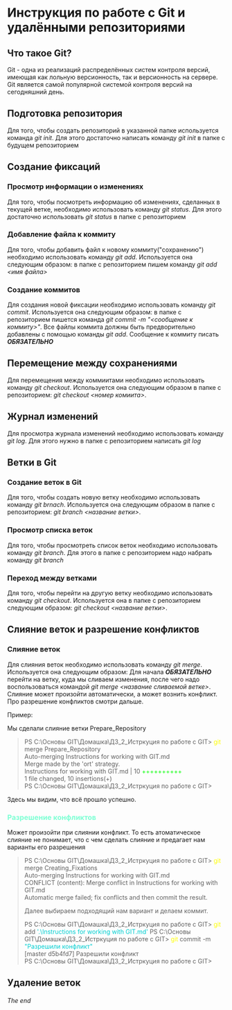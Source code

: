 # Инструкция по работе с Git и удалёнными репозиториями

## Что такое Git?

Git - одна из реализаций распределённых систем контроля версий, имеющая как лольную версионность, так и версионность на сервере. Git является самой популярной системой контроля версий на сегодняшний день.

## Подготовка репозитория
Для того, чтобы создать репозиторий в указанной папке используется команда *git init*. Для этого достаточно написать команду *git init* в папке с будущем репозиторием

## Создание фиксаций
### Просмотр информации о изменениях

Для того, чтобы посмотреть информацию об изменениях, сделанных в текущей ветке, необходимо использовать команду *git status*. Для этого достаточно использовать *git status* в папке с репозиторием

### Добавление файла к коммиту
Для того, чтобы добавить файл к новому коммиту("сохранению") необходимо использовать команду *git add*. Используется она следующим образом: в папке с репозиторием пишем команду *git add <имя файла>*

### Создание коммитов

Для создания новой фиксации необходимо использовать команду *git commit*. Используется она следующим образом: в папке с репозиторием пишется команда *git commit -m "<сообщение к коммиту>"*. Все файлы коммита должны быть предворительно добавлены с помощью команды *git add*. Сообщение к коммиту писать ***ОБЯЗАТЕЛЬНО***

## Перемещение между сохранениями
Для перемещения между коммиитами необходимо использовать команду *git checkout*. Используется она следующим образом в папке с репозиторием: *git checkout <номер комиита>*.

## Журнал изменений
Для просмотра журнала изменений необходимо использовать команду *git log*. Для этого нужно в папке с репозиторием написать *git log*

## Ветки в Git
### Создание веток в Git
Для того, чтобы создать новую ветку необходимо использовать команду *git brnach*. Используется она следующим образом в папке с репозиторием: *git branch <название ветки>*.
### Просмотр списка веток
Для того, чтобы просмотреть список веток необходимо использовать команду *git branch*. Для этого в папке с репозиторием надо набрать команду *git branch*

### Переход между ветками
Для того, чтобы перейти на другую ветку необходимо использовать команду *git checkout*. Используется она в папке с репозиторием следующим образом: *git checkout <название ветки>*.

## Слияние веток и разрешение конфликтов
### Слияние веток
Для слияния веток необходимо использовать команду *git merge*. Используется она следующим образом: Для начала ***ОБЯЗАТЕЛЬНО*** перейти на ветку, куда мы сливаем изменения, после чего надо воспользоваться командой *git merge <название сливаемой ветке>*. Слияние может произойти автоматически, а может вознить конфликт. Про разрешение конфликтов смотри дальше.

Пример:

Мы сделали слияние ветки Prepare_Repository 

>PS C:\Основы GIT\Домашка\ДЗ_2_Истркуция по работе с GIT> <font color="#FFFF00">  git </font>  merge Prepare_Repository  
Auto-merging Instructions for working with GIT.md  
Merge made by the 'ort' strategy.  
 Instructions for working with GIT.md | 10 <font color="#00FF00"> ++++++++++  </font>  
 1 file changed, 10 insertions(+)  
PS C:\Основы GIT\Домашка\ДЗ_2_Истркуция по работе с GIT>

Здесь мы видим, что всё прошло успешно.

<font color="#7FFFD4">

### Разрешение конфликтов
</font>

Может произойти при слиянии конфликт. То есть атоматическое слияние не понимает, что с чем сделать слияние и предагает нам варианты его разрешения

>PS C:\Основы GIT\Домашка\ДЗ_2_Истркуция по работе с GIT> <font color="#FFFF00"> git  </font> merge Creating_Fixations  
Auto-merging Instructions for working with GIT.md  
CONFLICT (content): Merge conflict in Instructions for working with GIT.md  
Automatic merge failed; fix conflicts and then commit the result. <p></p> 
Далее выбираем подходящий нам вариант и делаем коммит.  <p></p>
PS C:\Основы GIT\Домашка\ДЗ_2_Истркуция по работе с GIT> <font color="#FFFF00" >git  </font>  add <font color="#00CED1">'.\Instructions for working with GIT.md'  </font>
PS C:\Основы GIT\Домашка\ДЗ_2_Истркуция по работе с GIT> <font color="#FFFF00"> git </font> commit -m <font color="#00CED1"> "Разрешили конфликт" </font>  
[master d5b4fd7] Разрешили конфликт  
PS C:\Основы GIT\Домашка\ДЗ_2_Истркуция по работе с GIT>

## Удаление веток

###### The end
